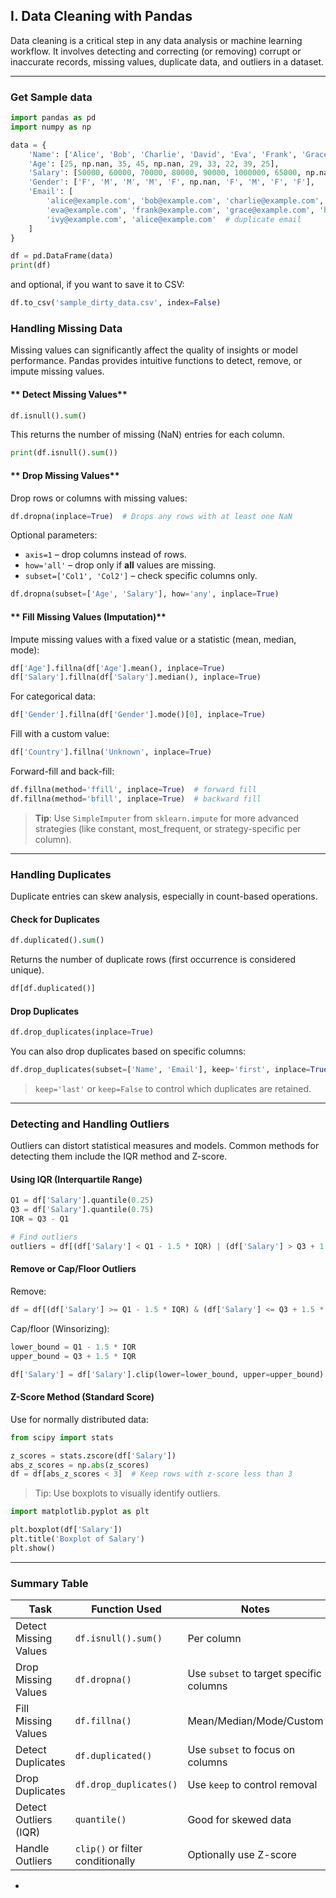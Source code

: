 

## **I. Data Cleaning with Pandas**

Data cleaning is a critical step in any data analysis or machine learning workflow. It involves detecting and correcting (or removing) corrupt or inaccurate records, missing values, duplicate data, and outliers in a dataset.

---
 
 ### **Get Sample data**
 
```python
import pandas as pd
import numpy as np

data = {
    'Name': ['Alice', 'Bob', 'Charlie', 'David', 'Eva', 'Frank', 'Grace', 'Henry', 'Ivy', 'Alice'],
    'Age': [25, np.nan, 35, 45, np.nan, 29, 33, 22, 39, 25],
    'Salary': [50000, 60000, 70000, 80000, 90000, 1000000, 65000, np.nan, 72000, 50000],
    'Gender': ['F', 'M', 'M', 'M', 'F', np.nan, 'F', 'M', 'F', 'F'],
    'Email': [
        'alice@example.com', 'bob@example.com', 'charlie@example.com', 'david@example.com',
        'eva@example.com', 'frank@example.com', 'grace@example.com', 'henry@example.com',
        'ivy@example.com', 'alice@example.com'  # duplicate email
    ]
}

df = pd.DataFrame(data)
print(df)
```

and optional, if you want to save it to CSV:

```python
df.to_csv('sample_dirty_data.csv', index=False)
```


###  **Handling Missing Data**

Missing values can significantly affect the quality of insights or model performance. Pandas provides intuitive functions to detect, remove, or impute missing values.

#### ** Detect Missing Values**

```python
df.isnull().sum()
```

This returns the number of missing (NaN) entries for each column.

```python
print(df.isnull().sum())
```

#### ** Drop Missing Values**

Drop rows or columns with missing values:

```python
df.dropna(inplace=True)  # Drops any rows with at least one NaN
```

Optional parameters:

* `axis=1` – drop columns instead of rows.
* `how='all'` – drop only if **all** values are missing.
* `subset=['Col1', 'Col2']` – check specific columns only.

```python
df.dropna(subset=['Age', 'Salary'], how='any', inplace=True)
```

#### ** Fill Missing Values (Imputation)**

Impute missing values with a fixed value or a statistic (mean, median, mode):

```python
df['Age'].fillna(df['Age'].mean(), inplace=True)
df['Salary'].fillna(df['Salary'].median(), inplace=True)
```

For categorical data:

```python
df['Gender'].fillna(df['Gender'].mode()[0], inplace=True)
```

Fill with a custom value:

```python
df['Country'].fillna('Unknown', inplace=True)
```

Forward-fill and back-fill:

```python
df.fillna(method='ffill', inplace=True)  # forward fill
df.fillna(method='bfill', inplace=True)  # backward fill
```

>  **Tip**: Use `SimpleImputer` from `sklearn.impute` for more advanced strategies (like constant, most\_frequent, or strategy-specific per column).

---

###  **Handling Duplicates**

Duplicate entries can skew analysis, especially in count-based operations.

#### **Check for Duplicates**

```python
df.duplicated().sum()
```

Returns the number of duplicate rows (first occurrence is considered unique).

```python
df[df.duplicated()]
```

#### **Drop Duplicates**

```python
df.drop_duplicates(inplace=True)
```

You can also drop duplicates based on specific columns:

```python
df.drop_duplicates(subset=['Name', 'Email'], keep='first', inplace=True)
```

>  `keep='last'` or `keep=False` to control which duplicates are retained.

---

###  **Detecting and Handling Outliers**

Outliers can distort statistical measures and models. Common methods for detecting them include the IQR method and Z-score.

#### **Using IQR (Interquartile Range)**

```python
Q1 = df['Salary'].quantile(0.25)
Q3 = df['Salary'].quantile(0.75)
IQR = Q3 - Q1

# Find outliers
outliers = df[(df['Salary'] < Q1 - 1.5 * IQR) | (df['Salary'] > Q3 + 1.5 * IQR)]
```

#### **Remove or Cap/Floor Outliers**

Remove:

```python
df = df[(df['Salary'] >= Q1 - 1.5 * IQR) & (df['Salary'] <= Q3 + 1.5 * IQR)]
```

Cap/floor (Winsorizing):

```python
lower_bound = Q1 - 1.5 * IQR
upper_bound = Q3 + 1.5 * IQR

df['Salary'] = df['Salary'].clip(lower=lower_bound, upper=upper_bound)
```

#### **Z-Score Method (Standard Score)**

Use for normally distributed data:

```python
from scipy import stats

z_scores = stats.zscore(df['Salary'])
abs_z_scores = np.abs(z_scores)
df = df[abs_z_scores < 3]  # Keep rows with z-score less than 3
```

>  Tip: Use boxplots to visually identify outliers.

```python
import matplotlib.pyplot as plt

plt.boxplot(df['Salary'])
plt.title('Boxplot of Salary')
plt.show()
```

---

### Summary Table

| Task                  | Function Used                    | Notes                                   |
| --------------------- | -------------------------------- | --------------------------------------- |
| Detect Missing Values | `df.isnull().sum()`              | Per column                              |
| Drop Missing Values   | `df.dropna()`                    | Use `subset` to target specific columns |
| Fill Missing Values   | `df.fillna()`                    | Mean/Median/Mode/Custom                 |
| Detect Duplicates     | `df.duplicated()`                | Use `subset` to focus on columns        |
| Drop Duplicates       | `df.drop_duplicates()`           | Use `keep` to control removal           |
| Detect Outliers (IQR) | `quantile()`                     | Good for skewed data                    |
| Handle Outliers       | `clip()` or filter conditionally | Optionally use Z-score                  |

-
